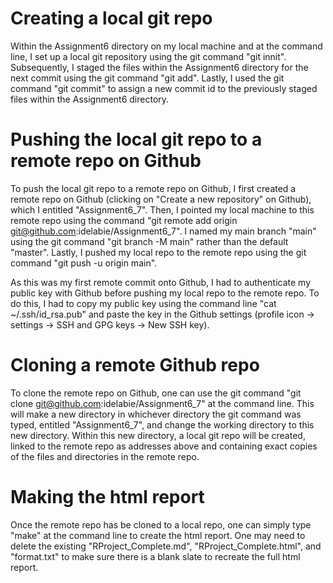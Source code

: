 # Creating a local git repo

Within the Assignment6 directory on my local machine and at the command line, I set up a local git repository using the git command "git innit". Subsequently, I staged the files within the Assignment6 directory for the next commit using the git command "git add". Lastly, I used the git command "git commit" to assign a new commit id to the previously staged files within the Assignment6 directory. 

# Pushing the local git repo to a remote repo on Github

To push the local git repo to a remote repo on Github, I first created a remote repo on Github (clicking on "Create a new repository" on Github), which I entitled "Assignment6_7". Then, I pointed my local machine to this remote repo using the command "git remote add origin git@github.com:idelabie/Assignment6_7". I named my main branch "main" using the git command "git branch -M main" rather than the default "master". Lastly, I pushed my local repo to the remote repo using the git command "git push -u origin main". 

As this was my first remote commit onto Github, I had to authenticate my public key with Github before pushing my local repo to the remote repo. To do this, I had to copy my public key using the command line "cat ~/.ssh/id_rsa.pub" and paste the key in the Github settings (profile icon -> settings -> SSH and GPG keys -> New SSH key). 

# Cloning a remote Github repo 

To clone the remote repo on Github, one can use the git command "git clone git@github.com:idelabie/Assignment6_7" at the command line. This will make a new directory in whichever directory the git command was typed, entitled "Assignment6_7", and change the working directory to this new directory. Within this new directory, a local git repo will be created, linked to the remote repo as addresses above and containing exact copies of the files and directories in the remote repo. 

# Making the html report

Once the remote repo has be cloned to a local repo, one can simply type "make" at the command line to create the html report. One may need to delete the existing "RProject_Complete.md", "RProject_Complete.html", and "format.txt" to make sure there is a blank slate to recreate the full html report. 


